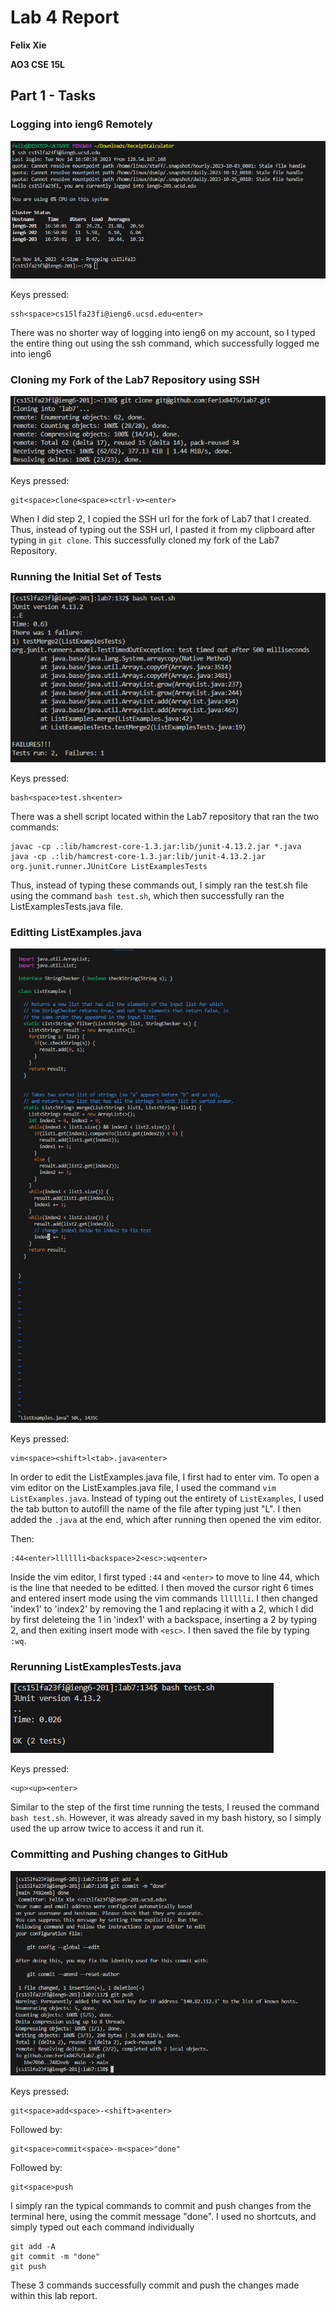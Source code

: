 # Lab 4 Report
**Felix Xie**

**AO3 CSE 15L**
## Part 1 - Tasks
### Logging into ieng6 Remotely
![Image](/Lab4Images/step4.PNG)

Keys pressed:
```
ssh<space>cs15lfa23fi@ieng6.ucsd.edu<enter>
```
There was no shorter way of logging into ieng6 on my account, so I typed the entire thing out using the ssh command, which successfully logged me into ieng6

### Cloning my Fork of the Lab7 Repository using SSH
![Image](/Lab4Images/step5.PNG)

Keys pressed:
```
git<space>clone<space><ctrl-v><enter>
```
When I did step 2, I copied the SSH url for the fork of Lab7 that I created. Thus, instead of typing out the SSH url, I pasted it from my clipboard after typing in `git clone`. This successfully cloned my fork of the Lab7 Repository.

### Running the Initial Set of Tests
![Image](/Lab4Images/step6.PNG)

Keys pressed:
```
bash<space>test.sh<enter>
```
There was a shell script located within the Lab7 repository that ran the two commands: 

```
javac -cp .:lib/hamcrest-core-1.3.jar:lib/junit-4.13.2.jar *.java
java -cp .:lib/hamcrest-core-1.3.jar:lib/junit-4.13.2.jar org.junit.runner.JUnitCore ListExamplesTests
```
Thus, instead of typing these commands out, I simply ran the test.sh file using the command `bash test.sh`, which then successfully ran the ListExamplesTests.java file. 

### Editting ListExamples.java
![Image](/Lab4Images/step7.PNG)

Keys pressed:
```
vim<space><shift>l<tab>.java<enter>
```
In order to edit the ListExamples.java file, I first had to enter vim. To open a vim editor on the ListExamples.java file, I used the command `vim ListExamples.java`. Instead of typing out the entirety of `ListExamples`, I used the tab button to autofill the name of the file after typing just "L". I then added the `.java` at the end, which after running then opened the vim editor.

Then:
```
:44<enter>lllllli<backspace>2<esc>:wq<enter>
```
Inside the vim editor, I first typed `:44` and `<enter>` to move to line 44, which is the line that needed to be editted. I then moved the cursor right 6 times and entered insert mode using the vim commands `lllllli`. I then changed 'index1' to 'index2' by removing the 1 and replacing it with a 2, which I did by first deleteing the 1 in 'index1' with a backspace, inserting a 2 by typing 2, and then exiting insert mode with `<esc>`. I then saved the file by typing `:wq`. 

### Rerunning ListExamplesTests.java
![Image](/Lab4Images/step8.PNG)

Keys pressed:
```
<up><up><enter>
```
Similar to the step of the first time running the tests, I reused the command `bash test.sh`. However, it was already saved in my bash history, so I simply used the up arrow twice to access it and run it. 

### Committing and Pushing changes to GitHub
![Image](/Lab4Images/step9.PNG)

Keys pressed:
```
git<space>add<space>-<shift>a<enter>
```
Followed by:
```
git<space>commit<space>-m<space>"done"
```
Followed by:
```
git<space>push
```
I simply ran the typical commands to commit and push changes from the terminal here, using the commit message "done". I used no shortcuts, and simply typed out each command individually
```
git add -A
git commit -m "done"
git push
```
These 3 commands successfully commit and push the changes made within this lab report. 
